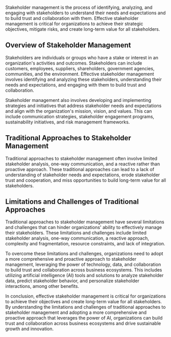 
Stakeholder management is the process of identifying, analyzing, and engaging with stakeholders to understand their needs and expectations and to build trust and collaboration with them. Effective stakeholder management is critical for organizations to achieve their strategic objectives, mitigate risks, and create long-term value for all stakeholders.

Overview of Stakeholder Management
----------------------------------

Stakeholders are individuals or groups who have a stake or interest in an organization's activities and outcomes. Stakeholders can include customers, employees, suppliers, shareholders, government agencies, communities, and the environment. Effective stakeholder management involves identifying and analyzing these stakeholders, understanding their needs and expectations, and engaging with them to build trust and collaboration.

Stakeholder management also involves developing and implementing strategies and initiatives that address stakeholder needs and expectations and align with the organization's mission, vision, and values. This can include communication strategies, stakeholder engagement programs, sustainability initiatives, and risk management frameworks.

Traditional Approaches to Stakeholder Management
------------------------------------------------

Traditional approaches to stakeholder management often involve limited stakeholder analysis, one-way communication, and a reactive rather than proactive approach. These traditional approaches can lead to a lack of understanding of stakeholder needs and expectations, erode stakeholder trust and cooperation, and miss opportunities to build long-term value for all stakeholders.

Limitations and Challenges of Traditional Approaches
----------------------------------------------------

Traditional approaches to stakeholder management have several limitations and challenges that can hinder organizations' ability to effectively manage their stakeholders. These limitations and challenges include limited stakeholder analysis, one-way communication, a reactive approach, complexity and fragmentation, resource constraints, and lack of integration.

To overcome these limitations and challenges, organizations need to adopt a more comprehensive and proactive approach to stakeholder management, leveraging the power of technology, data, and collaboration to build trust and collaboration across business ecosystems. This includes utilizing artificial intelligence (AI) tools and solutions to analyze stakeholder data, predict stakeholder behavior, and personalize stakeholder interactions, among other benefits.

In conclusion, effective stakeholder management is critical for organizations to achieve their objectives and create long-term value for all stakeholders. By understanding the limitations and challenges of traditional approaches to stakeholder management and adopting a more comprehensive and proactive approach that leverages the power of AI, organizations can build trust and collaboration across business ecosystems and drive sustainable growth and innovation.
